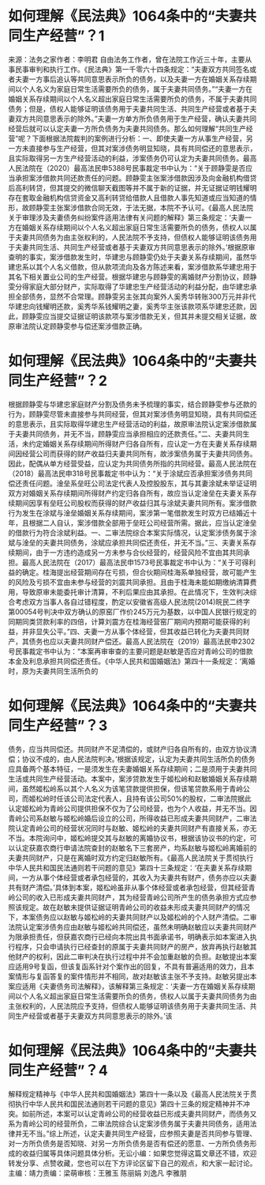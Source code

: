# 如何理解《民法典》1064条中的“夫妻共同生产经营”？1

来源：法务之家作者：李明君 自由法务工作者，曾在法院工作近三十年，主要从事民事审判和执行工作。《民法典》第一千零六十四条规定：“夫妻双方共同签名或者夫妻一方事后追认等共同意思表示所负的债务，以及夫妻一方在婚姻关系存续期间以个人名义为家庭日常生活需要所负的债务，属于夫妻共同债务。”“夫妻一方在婚姻关系存续期间以个人名义超出家庭日常生活需要所负的债务，不属于夫妻共同债务；但是，债权人能够证明该债务用于夫妻共同生活、共同生产经营或者基于夫妻双方共同意思表示的除外。”夫妻一方单方所负债务用于生产经营，确认夫妻共同经营后就可以认定夫妻一方所负债务为夫妻共同债务。那么如何理解“共同生产经营”呢？下面根据法院裁判的案例进行分析：一、即使夫妻一方从事生产经营，另一方未直接参与生产经营，但其对案涉债务明显知晓，具有共同偿还的意思表示，且实际取得另一方生产经营活动的利益，涉案债务仍可认定为夫妻共同债务。最高人民法院在（2020）最高法民申5388号民事裁定书中认为：“关于顾静雯是否应当承担案涉借款共同还款责任的问题。顾静雯主张案涉借款因涉及向金融机构借贷后高利转贷，但其提交的微信聊天截图等并不属于新的证据，并无证据证明钱耀明存在套取金融机构信贷资金又高利转贷给借款人且借款人事先知道或应当知道的情形，故顾静雯主张案涉借款合同无效，于法无据，本院不予认可。《最高人民法院关于审理涉及夫妻债务纠纷案件适用法律有关问题的解释》第三条规定：‘夫妻一方在婚姻关系存续期间以个人名义超出家庭日常生活需要所负的债务，债权人以属于夫妻共同债务为由主张权利的，人民法院不予支持，但债权人能够证明该债务用于夫妻共同生活、共同生产经营或者基于夫妻双方共同意思表示的除外。’根据原审查明的事实，案涉借款发生时，华建忠与顾静雯仍处于夫妻关系存续期间，虽然华建忠系以其个人名义借款，但从款项流向及各方陈述来看，案涉借款系华建忠用于其名下相关置业公司的生产经营。根据华建忠与顾静雯的离婚财产分割协议，顾静雯分得家庭大部分财产，实际取得了华建忠生产经营活动的利益分配，由华建忠承担全部债务，显然不合常理。顾静雯另主张其向案外人奚秀华转账300万元并非代华建忠向钱耀明还款，奚秀华系钱耀明之妻，奚秀华主张该款项系华建忠还款，因此，顾静雯应当提交证据证明该款项与案涉借款无关，但其并未提交相关证据，故原审法院认定顾静雯参与偿还案涉借款正确。

# 如何理解《民法典》1064条中的“夫妻共同生产经营”？2

根据顾静雯与华建忠家庭财产分割及债务未予梳理的事实，结合顾静雯参与还款的行为，顾静雯尽管未直接参与共同经营，但其对案涉债务明显知晓，具有共同偿还的意思表示，且实际取得华建忠生产经营活动的利益，故原审法院认定案涉借款属于夫妻共同债务，并无不当，顾静雯应当承担相应的还款责任。”二、夫妻共同生活，未约定婚姻关系存续期间所得财产归各自所有，应认定一方在夫妻关系存续期间因经营公司而获得的财产收益归夫妻共同所有，故涉案债务属于夫妻共同债务。因此，配偶从单方经营受益，应认定为共同债务所指的共同经营。最高人民法院在（2018）最高法民申318号民事裁定书中认为：“关于涂斌应否承担案涉债务共同偿还责任问题。淦垒系垒旺公司法定代表人及控股股东，其与其妻涂斌未举证证明双方对婚姻关系存续期间所得财产约定归各自所有，故应当认定淦垒在夫妻关系存续期间因享有垒旺公司股权而获得的财产收益归其与涂斌夫妻共同所有。案涉借款行为发生在涂斌与淦垒婚姻关系存续期间，案涉第一笔借款发生时双方已结婚近十年，且根据二人自认，案涉借款全部用于垒旺公司经营所需。据此，应当认定淦垒的借款行为符合涂斌利益。一、二审法院综合本案实际情况，认定案涉债务属于涂斌与淦垒的夫妻共同债务，涂斌应承担共同偿还责任，并无不当。”三、夫妻关系存续期间，由于一方违约造成另一方未参与合伙经营的，经营风险不宜由其共同承担。最高人民法院在（2017）最高法民申1573号民事裁定书中认为：“关于可得利益的确定。桂海提出经营期间存在亏损，但合伙期间桂海系单独经营，故可能产生的风险及亏损不宜由未参与经营的刘震共同承担。且由于桂海未能如期缴纳清算费用，导致原审未能委托审计清算，不利后果应由其承担。在此情况下，生效判决综合考虑双方当事人各自过错程度，酌定以安徽省高级人民法院(2014)皖民二终字第00054号判决中双方确认的原窑厂作价245万元为基数，以中国人民银行规定的同期同类贷款利率的四倍，计算刘震方在桂海经营窑厂期间内预期可能获得的利益，并非显失公平。”四、夫妻一方从事个体经营，但其收益已转化为夫妻共同财产，其债务也应以夫妻共同财产偿还。最高人民法院在（2019）最高法民申2302号民事裁定书中认为：“本案再审审查的主要问题是赵敏是否应对青岭公司的借款本金及利息承担共同偿还责任。《中华人民共和国婚姻法》第四十一条规定：‘离婚时，原为夫妻共同生活所负的

# 如何理解《民法典》1064条中的“夫妻共同生产经营”？3

债务，应当共同偿还。共同财产不足清偿的，或财产归各自所有的，由双方协议清偿；协议不成的，由人民法院判决。’根据该规定，认定为夫妻共同生活所负的债务应具备两个基本特征，一是须发生在夫妻婚姻关系存续期间；二是须用于夫妻共同生活或共同生产经营活动。本案中，案涉贷款发生于姬松岭和赵敏婚姻关系存续期间，虽然姬松岭系以其个人名义为该笔贷款提供担保，但该笔贷款系用于青岭公司，而姬松岭时任该公司法定代表人，且持有该公司50%的股权，二审法院据此认定姬松岭为青岭公司提供担保不仅为了公司经营，也为个人收益，并无不当。因青岭公司系赵敏与姬松岭婚后设立的公司，所得收益已形成夫妻共同财产，二审法院认定青岭公司的经营状况同时与赵敏、姬松岭的夫妻共同财产有直接关系，亦无不当。本院询问中，姬松岭提交其与赵敏的离婚协议书，根据该协议书的约定，可以认定获嘉农商行申请法院查封的赵敏名下三套房产，均系赵敏与姬松岭离婚前的夫妻共同财产，只是在离婚时双方约定归赵敏所有。《最高人民法院关于贯彻执行中华人民共和国民法通则若干问题的意见》第四十三条规定：‘在夫妻关系存续期间，一方从事个体经营或者承包经营的，其收入为夫妻共有财产，债务亦应以夫妻共有财产清偿。’具体到本案，姬松岭虽非从事个体经营或者承包经营，但其经营青岭公司的收入已形成夫妻共同财产，其为经营青岭公司所产生的债务承担方式应参照该规定。故在赵敏未提供证据证明青岭公司的收益未形成夫妻共同财产的情况下，本案债务应以赵敏与姬松岭的夫妻共同财产以及姬松岭的个人财产清偿。二审法院认定案涉债务应由赵敏与姬松岭共同偿还，虽然未明确赵敏应以夫妻共同财产为限承担责任，但获嘉农商行已经向本院出具书面承诺书，明确表示如本案进入执行程序，只会申请执行已经查封的原属于夫妻共同财产的房产，放弃再执行赵敏其他财产的权利，因此二审判决在执行过程中并不会加重赵敏的负担。赵敏提出本案应适用9号复函，但该复函系针对个案作出的回复，不具有普遍适用的效力，且本案情形与复函答复的案件情形并不相同，故对赵敏该主张不予支持。赵敏另提出本案应适用《夫妻债务司法解释》，该解释第三条规定：‘夫妻一方在婚姻关系存续期间以个人名义超出家庭日常生活需要所负的债务，债权人以属于夫妻共同债务为由主张权利的，人民法院应予支持，但债权人能够证明该债务用于夫妻共同生活、共同生产经营或者基于夫妻双方共同意思表示的除外。’该

# 如何理解《民法典》1064条中的“夫妻共同生产经营”？4

解释规定精神与《中华人民共和国婚姻法》第四十一条以及《最高人民法院关于贯彻执行中华人民共和国民法通则若干问题的意见》第四十三条的规定精神并不冲突。如前所述，本案可以认定青岭公司的经营收益已形成夫妻共同财产，而债务又系为青岭公司的经营所负，二审法院综合认定案涉债务属于夫妻共同债务，适用法律并无不当。”综上所述，认定夫妻共同生产经营，应参照夫妻是否共同参与管理、对一方所负债务是否知晓、对另一方所负债务是否有偿还的愿意、一方所负债务形成的收益归属等具体问题具体分析。无讼小编：如果您觉得这篇文章还不错，欢迎转发分享、点赞收藏，您也可以在下方评论区留下自己的观点，和大家一起讨论。主编：靖力责编：梁萌审核：王雅玉 陈丽娟 刘逸凡 李雅朋

